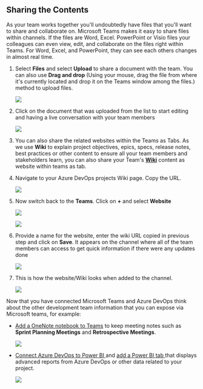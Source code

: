 ## Sharing the Contents

As your team works together you'll undoubtedly have files that you'll want to share and collaborate on. Microsoft Teams makes it easy to share files within channels. If the files are Word, Excel. PowerPoint or Visio files your colleagues can even view, edit, and collaborate on the files right within Teams. For Word, Excel, and PowerPoint, they can see each others changes in almost real time.

1. Select **Files** and select **Upload** to share a document with the team. You can also use **Drag and drop** (Using your mouse, drag the file from where it's currently located and drop it on the Teams window among the files.) method to upload files.

   ![](images/Upload_file_new.png)

1. Click on the document that was uploaded from the list to start editing and having a live conversation with your team members

   ![](images/conversation_files.png)

1. You can also share the related websites within the Teams as Tabs. As we use **Wiki** to explain project objectives, epics, specs, release notes, best practices or other content to ensure all your team members and stakeholders learn, you can also share your Team's **[Wiki](https://azure.microsoft.com/en-in/services/devops/wiki/)** content as website within teams as tab. 

1. Navigate to your Azure DevOps projects Wiki page. Copy the URL.
       
    ![](images/wikipage_new.png)

1. Now switch back to the **Teams**. Click on **+** and select **Website**

   ![](images/add_tab_new.png)

   ![](images/add_website.png)

1. Provide a name for the website, enter the wiki URL copied in previous step and click on **Save**. It appears on the channel where all of the team members can access to get quick information if there were any updates done

    ![](images/wikiasweb_new.png)

1. This is how the website/Wiki looks when added to the channel.

   ![](images/wikiasweb2_new.png)

Now that you have connected Microsoft Teams and Azure DevOps think about the other development team information that you can expose via Microsoft teams, for example: 

- [Add a OneNote notebook to Teams](https://support.office.com/en-us/article/Add-a-OneNote-notebook-to-Teams-0ec78cc3-ba3b-4279-a88e-aa40af9865c2) to keep meeting notes such as **Sprint Planning Meetings** and **Retrospective Meetings**. 
     
    ![](images/onenote.png)

- [Connect Azure DevOps to Power BI ](https://docs.microsoft.com/en-us/azure/devops/report/powerbi/?view=azure-devops) and [add a Power BI tab ](https://support.office.com/en-us/article/add-a-powerbi-tab-to-teams-708ce6fe-0318-40fa-80f5-e9174f841918) that displays advanced reports from Azure DevOps or other data related to your project.

   ![](images/powerbi.png)
   
